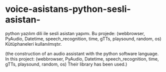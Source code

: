 # voice-asistans-python-sesli-asistan-
python yazılım dili ile sesli asistan yapımı.
Bu projede:
(webbrowser,
PyAudio,
Datetime,
speech_recognition,
time,
gTTs,
playsound,
random,
os)
Kütüphaneleri kullanılmıştır.




(the construction of an audio assistant with the python software language.
In this project:
(webbrowser,
PyAudio,
Datetime,
speech_recognition,
time,
gTTs,
playsound,
random,
os)
Their library has been used.)
